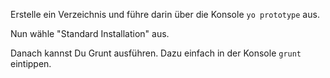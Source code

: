 Erstelle ein Verzeichnis und führe darin über die Konsole `yo prototype` aus.

Nun wähle "Standard Installation" aus.

Danach kannst Du Grunt ausführen. Dazu einfach in der Konsole `grunt` eintippen.